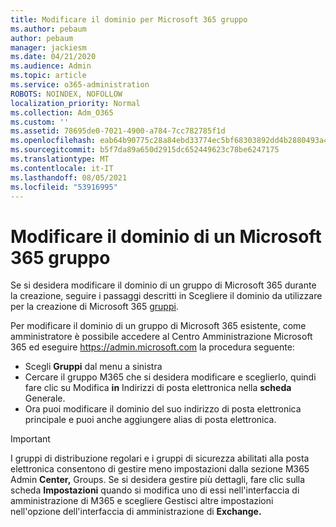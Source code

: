 ```yaml
---
title: Modificare il dominio per Microsoft 365 gruppo
ms.author: pebaum
author: pebaum
manager: jackiesm
ms.date: 04/21/2020
ms.audience: Admin
ms.topic: article
ms.service: o365-administration
ROBOTS: NOINDEX, NOFOLLOW
localization_priority: Normal
ms.collection: Adm_O365
ms.custom: ''
ms.assetid: 78695de0-7021-4900-a784-7cc782785f1d
ms.openlocfilehash: eab64b90775c28a84ebd33774ec5bf68303892dd4b2880493a4b236d9d8993d0
ms.sourcegitcommit: b5f7da89a650d2915dc652449623c78be6247175
ms.translationtype: MT
ms.contentlocale: it-IT
ms.lasthandoff: 08/05/2021
ms.locfileid: "53916995"
---
```

# <a name="change-the-domain-for-a-microsoft-365-group"></a>Modificare il dominio di un Microsoft 365 gruppo

Se si desidera modificare il dominio di un gruppo di Microsoft 365 durante la creazione, seguire i passaggi descritti in Scegliere il dominio da utilizzare per la creazione di Microsoft 365 [gruppi](https://docs.microsoft.com/microsoft-365/admin/create-groups/choose-domain-to-create-groups).

Per modificare il dominio di un gruppo di Microsoft 365 esistente, come amministratore è possibile accedere al Centro Amministrazione Microsoft 365 ed eseguire https://admin.microsoft.com la procedura seguente:

- Scegli **Gruppi** dal menu a sinistra
- Cercare il gruppo M365 che si desidera modificare e  sceglierlo, quindi fare clic su Modifica **in** Indirizzi di posta elettronica nella **scheda** Generale.
- Ora puoi modificare il dominio del suo indirizzo di posta elettronica principale e puoi anche aggiungere alias di posta elettronica.

> [!IMPORTANT]
> I gruppi di distribuzione regolari e i gruppi di sicurezza abilitati alla posta elettronica consentono di gestire meno impostazioni dalla sezione M365 Admin **Center,** Groups. Se si desidera gestire più dettagli, fare clic sulla scheda **Impostazioni** quando si modifica uno di essi nell'interfaccia di amministrazione di M365 e scegliere Gestisci altre impostazioni nell'opzione dell'interfaccia di amministrazione di **Exchange.**
